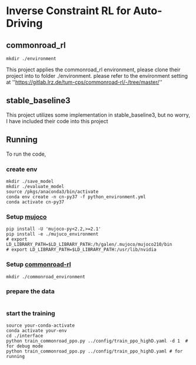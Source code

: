 # Inverse Constraint RL for Auto-Driving

## commonroad_rl
```
mkdir ./environment
```
This project applies the commonroad_rl environment, please clone their project into to folder ./environment. please refer to the environment setting at
''https://gitlab.lrz.de/tum-cps/commonroad-rl/-/tree/master/''

## stable_baseline3
This project utilizes some implementation in stable_baseline3, but no worry, I have included their code into this project


## Running
To run the code, 

### create env
```
mkdir ./save_model
mkdir ./evaluate_model
source /pkgs/anaconda3/bin/activate
conda env create -n cn-py37 -f python_environment.yml
conda activate cn-py37
```
###  Setup [mujoco](https://github.com/openai/mujoco-py)
```
pip install -U 'mujoco-py<2.2,>=2.1'
pip install -e ./mujuco_environment
# export LD_LIBRARY_PATH=$LD_LIBRARY_PATH:/h/galen/.mujoco/mujoco210/bin
# export LD_LIBRARY_PATH=$LD_LIBRARY_PATH:/usr/lib/nvidia
```
###  Setup [commonroad-rl](https://gitlab.lrz.de/tum-cps/commonroad-rl)
```
mkdir ./commonroad_environment
```
###  prepare the data
```
```

### start the training
```
source your-conda-activate
conda activate your-env
cd ./interface
python train_commonroad_ppo.py ../config/train_ppo_highD.yaml -d 1  # for debug mode
python train_commonroad_ppo.py ../config/train_ppo_highD.yaml # for running
```
